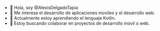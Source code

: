 - 👋 Hola, soy @AlexisDelgadoTapia
- 👀 Me interesa el desarrollo de aplicaciones moviles y el desarrollo web. 
- 🌱 Actualmente estoy aprendiendo el lenguaje Kotlin. 
- 💞️ Estoy buscando colaborar en proyectos de desarrollo movil o web. 
